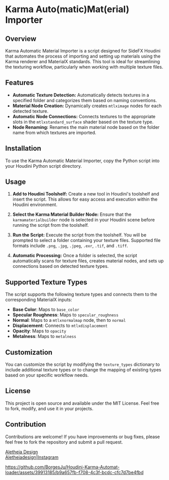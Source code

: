
# Karma Auto(matic)Mat(erial) Importer



## Overview
Karma Automatic Material Importer is a script designed for SideFX Houdini that automates the process of importing and setting up materials using the Karma renderer and MaterialX standards. This tool is ideal for streamlining the texturing workflow, particularly when working with multiple texture files.

## Features
- **Automatic Texture Detection:** Automatically detects textures in a specified folder and categorizes them based on naming conventions.
- **Material Node Creation:** Dynamically creates `mtlximage` nodes for each detected texture.
- **Automatic Node Connections:** Connects textures to the appropriate slots in the `mtlxstandard_surface` shader based on the texture type.
- **Node Renaming:** Renames the main material node based on the folder name from which textures are imported.

## Installation
To use the Karma Automatic Material Importer, copy the Python script into your Houdini Python script directory.

## Usage
1. **Add to Houdini Toolshelf:**
   Create a new tool in Houdini's toolshelf and insert the script. This allows for easy access and execution within the Houdini environment.

2. **Select the Karma Material Builder Node:**
   Ensure that the `karmamaterialbuilder` node is selected in your Houdini scene before running the script from the toolshelf.

3. **Run the Script:**
   Execute the script from the toolshelf. You will be prompted to select a folder containing your texture files. Supported file formats include `.png`, `.jpg`, `.jpeg`, `.exr`, `.tif`, and `.tiff`.

4. **Automatic Processing:**
   Once a folder is selected, the script automatically scans for texture files, creates material nodes, and sets up connections based on detected texture types.

## Supported Texture Types
The script supports the following texture types and connects them to the corresponding MaterialX inputs:
- **Base Color**: Maps to `base_color`
- **Specular Roughness**: Maps to `specular_roughness`
- **Normal**: Maps to a `mtlxnormalmap` node, then to `normal`
- **Displacement**: Connects to `mtlxdisplacement`
- **Opacity**: Maps to `opacity`
- **Metalness**: Maps to `metalness`

## Customization
You can customize the script by modifying the `texture_types` dictionary to include additional texture types or to change the mapping of existing types based on your specific workflow needs.

## License
This project is open source and available under the MIT License. Feel free to fork, modify, and use it in your projects.

## Contribution
Contributions are welcome! If you have improvements or bug fixes, please feel free to fork the repository and submit a pull request.

[Aletheia Design](https://aletheiadesign.fr)  
[Aletheiadesign|Instagram](https://www.instagram.com/al3ph.d.sign/)



https://github.com/BorgesJu/Houdini-Karma-Automat-loader/assets/39913185/b9a657fb-f708-4c3f-bcdc-cfc7d7be4fbd

